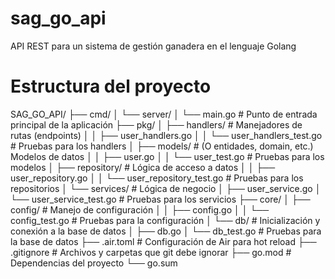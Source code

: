 # sag_go_api
API REST para un sistema de gestión ganadera en el lenguaje Golang

# Estructura del proyecto

SAG_GO_API/
├── cmd/
│   └── server/
│       └── main.go                        # Punto de entrada principal de la aplicación
├── pkg/
│   ├── handlers/                          # Manejadores de rutas (endpoints)
│   │   ├── user_handlers.go
│   │   └── user_handlers_test.go          # Pruebas para los handlers
│   ├── models/                            # (O entidades, domain, etc.) Modelos de datos
│   │   ├── user.go
│   │   └── user_test.go                   # Pruebas para los modelos
│   ├── repository/                        # Lógica de acceso a datos
│   │   ├── user_repository.go
│   │   └── user_repository_test.go        # Pruebas para los repositorios
│   └── services/                          # Lógica de negocio
│       ├── user_service.go
│       └── user_service_test.go           # Pruebas para los servicios
├── core/
│   ├── config/                            # Manejo de configuración
│   │   ├── config.go
│   │   └── config_test.go                 # Pruebas para la configuración
│   └── db/                                # Inicialización y conexión a la base de datos
│       ├── db.go
│       └── db_test.go                     # Pruebas para la base de datos
├── .air.toml                              # Configuración de Air para hot reload
├── .gitignore                             # Archivos y carpetas que git debe ignorar
├── go.mod                                 # Dependencias del proyecto
└── go.sum
